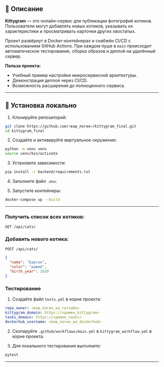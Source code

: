 ## 📌 Описание

**Kittygram** — это онлайн-сервис для публикации фотографий котиков. Пользователи могут добавлять новых котиков, указывать их характеристики и просматривать карточки других хвостатых.

Проект развёрнут в Docker-контейнерах и снабжён CI/CD с использованием GitHub Actions. При каждом пуше в `main` происходит автоматическое тестирование, сборка образов и деплой на удалённый сервер.

**Польза проекта:**  
- Учебный пример настройки микросервисной архитектуры.  
- Демонстрация деплоя через CI/CD.  
- Возможность расширения до полноценного сервиса.

---

## 🚀 Установка локально

1. Клонируйте репозиторий:

```bash
git clone https://github.com/<ваш_логин>/kittygram_final.git
cd kittygram_final
```

2. Создайте и активируйте виртуальное окружение:

```bash
python -m venv venv
source venv/bin/activate
```

3. Установите зависимости:

```bash
pip install -r backend/requirements.txt
```

4. Заполните файл `.env`.

5. Запустите контейнеры:

```bash
docker-compose up --build
```

---

### Получить список всех котиков:

```
GET /api/cats/
```

### Добавить нового котика:

```
POST /api/cats/
```

```json
{
  "name": "Барсик",
  "color": "рыжий",
  "birth_year": 2020
}
```

### Тестирование

1. Создайте файл `tests.yml` в корне проекта:

```yaml
repo_owner: <ваш_логин_на_гитхабе>
kittygram_domain: https://<домен_kittygram>
taski_domain: https://<домен_taski>
dockerhub_username: <ваш_логин_на_dockerhub>
```

2. Скопируйте `.github/workflows/main.yml` в `kittygram_workflow.yml` в корне проекта.

3. Для локального тестирования выполните:

```bash
pytest
```

---
